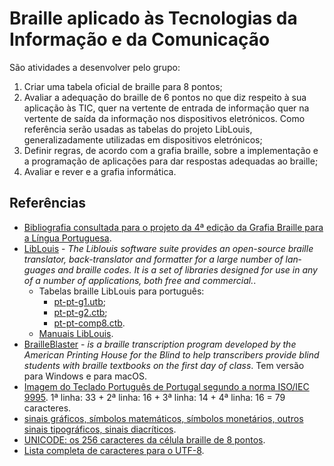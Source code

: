 # Braille aplicado às Tecnologias da Informação e da Comunicação

São atividades a desenvolver pelo grupo:

1. Criar uma tabela oficial de braille para 8 pontos;
2. Avaliar a adequação do braille de 6 pontos no que diz respeito à sua aplicação às TIC, quer na vertente de entrada de informação quer na vertente de saída da informação nos dispositivos eletrónicos. Como referência serão usadas as tabelas do projeto LibLouis, generalizadamente utilizadas em dispositivos eletrónicos;
3. Definir regras, de acordo com a grafia braille, sobre a implementação e a programação de aplicações para dar respostas adequadas ao braille;
4. Avaliar e rever e a grafia informática.

## Referências

- [Bibliografia consultada para o projeto da 4ª edição da Grafia Braille para a Língua Portuguesa](bibliografia.md).
- [LibLouis](http://liblouis.org) - <em lang="en" xml:lang="en">The Liblouis software suite provides an open-source braille translator, back-translator and formatter for a large number of languages and braille codes. It is a set of libraries designed for use in any of a number of applications, both free and commercial.</em>.
  - Tabelas braille LibLouis para português:
    - [pt-pt-g1.utb](https://github.com/liblouis/liblouis/blob/master/tables/pt-pt-g1.utb);
    - [pt-pt-g2.ctb](https://github.com/liblouis/liblouis/blob/master/tables/pt-pt-g2.ctb);
    - [pt-pt-comp8.ctb](https://github.com/liblouis/liblouis/blob/master/tables/pt-pt-comp8.ctb).
  - [Manuais LibLouis](http://liblouis.org/documentation/).
- [BrailleBlaster](http://brailleblaster.org/download.php) - <em lang="en" xml:lang="en">is a braille transcription program developed by the American Printing House for the Blind to help transcribers provide blind students with braille textbooks on the first day of class</em>. Tem versão para Windows e para macOS.
- [Imagem do Teclado Português de Portugal segundo a norma ISO/IEC 9995](https://upload.wikimedia.org/wikipedia/commons/thumb/2/2c/KB_Portuguese.svg/1200px-KB_Portuguese.svg.png). 1ª linha: 33 + 2ª linha: 16 + 3ª linha: 14 + 4ª linha: 16 = 79 caracteres.
- [sinais gráficos, símbolos matemáticos, símbolos monetários, outros sinais tipográficos, sinais diacríticos](https://pt.wikipedia.org/wiki/Apóstrofo).
- [UNICODE: os 256 caracteres da célula braille de 8 pontos](https://unicode-table.com/en/blocks/braille-patterns/).
- [Lista completa de caracteres para o UTF-8](https://www.fileformat.info/info/charset/UTF-8/list.htm).
